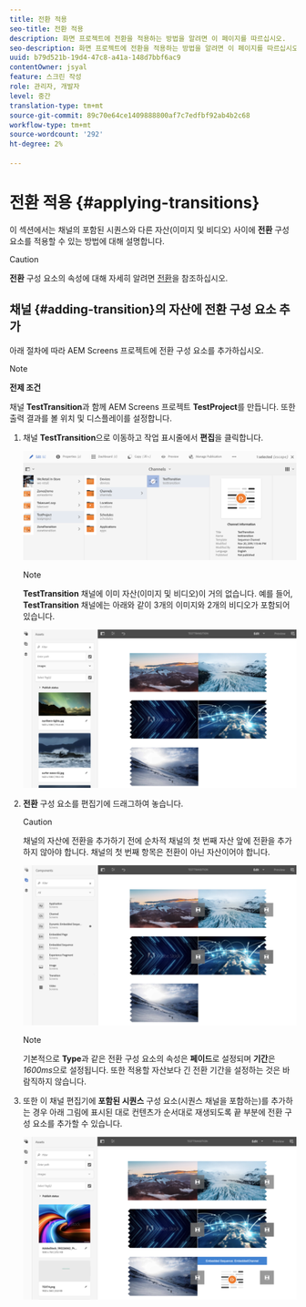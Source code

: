 ```yaml
---
title: 전환 적용
seo-title: 전환 적용
description: 화면 프로젝트에 전환을 적용하는 방법을 알려면 이 페이지를 따르십시오.
seo-description: 화면 프로젝트에 전환을 적용하는 방법을 알려면 이 페이지를 따르십시오.
uuid: b79d521b-19d4-47c8-a41a-148d7bbf6ac9
contentOwner: jsyal
feature: 스크린 작성
role: 관리자, 개발자
level: 중간
translation-type: tm+mt
source-git-commit: 89c70e64ce1409888800af7c7edfbf92ab4b2c68
workflow-type: tm+mt
source-wordcount: '292'
ht-degree: 2%

---
```



# 전환 적용 {#applying-transitions}

이 섹션에서는 채널의 포함된 시퀀스와 다른 자산(이미지 및 비디오) 사이에 **전환** 구성 요소를 적용할 수 있는 방법에 대해 설명합니다.


>[!CAUTION]
>
>**전환** 구성 요소의 속성에 대해 자세히 알려면 [전환](adding-components-to-a-channel.md#transition)을 참조하십시오.

## 채널 {#adding-transition}의 자산에 전환 구성 요소 추가

아래 절차에 따라 AEM Screens 프로젝트에 전환 구성 요소를 추가하십시오.

>[!NOTE]
>
>**전제 조건**
>
>채널 **TestTransition**&#x200B;과 함께 AEM Screens 프로젝트 **TestProject**&#x200B;를 만듭니다. 또한 출력 결과를 볼 위치 및 디스플레이를 설정합니다.

1. 채널 **TestTransition**&#x200B;으로 이동하고 작업 표시줄에서 **편집**&#x200B;을 클릭합니다.

   ![image1](assets/transitions1.png)

   >[!NOTE]
   >
   >**TestTransition** 채널에 이미 자산(이미지 및 비디오)이 거의 없습니다. 예를 들어, **TestTransition** 채널에는 아래와 같이 3개의 이미지와 2개의 비디오가 포함되어 있습니다.

   ![image2](assets/transitions2.png)


1. **전환** 구성 요소를 편집기에 드래그하여 놓습니다.
   >[!CAUTION]
   >
   >채널의 자산에 전환을 추가하기 전에 순차적 채널의 첫 번째 자산 앞에 전환을 추가하지 않아야 합니다. 채널의 첫 번째 항목은 전환이 아닌 자산이어야 합니다.

   ![image3](assets/transitions3.png)

   >[!NOTE]
   >
   >기본적으로 **Type**&#x200B;과 같은 전환 구성 요소의 속성은 **페이드**&#x200B;로 설정되며 **기간**&#x200B;은 *1600ms*&#x200B;으로 설정됩니다.  또한 적용할 자산보다 긴 전환 기간을 설정하는 것은 바람직하지 않습니다.

1. 또한 이 채널 편집기에 **포함된 시퀀스** 구성 요소(시퀀스 채널을 포함하는)를 추가하는 경우 아래 그림에 표시된 대로 컨텐츠가 순서대로 재생되도록 끝 부분에 전환 구성 요소를 추가할 수 있습니다.

   ![image3](assets/transitions5.png)

